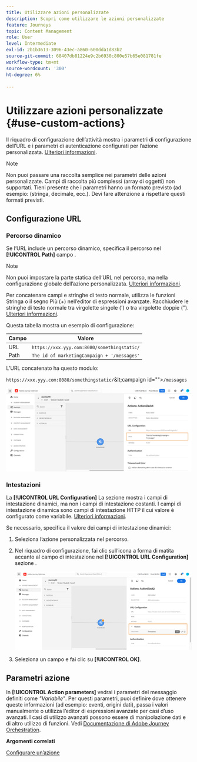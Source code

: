 ```yaml
---
title: Utilizzare azioni personalizzate
description: Scopri come utilizzare le azioni personalizzate
feature: Journeys
topic: Content Management
role: User
level: Intermediate
exl-id: 2b1b3613-3096-43ec-a860-600dda1d83b2
source-git-commit: 68407db81224e9c2b6930c800e57b65e081781fe
workflow-type: tm+mt
source-wordcount: '300'
ht-degree: 6%

---
```


# Utilizzare azioni personalizzate {#use-custom-actions}

Il riquadro di configurazione dell’attività mostra i parametri di configurazione dell’URL e i parametri di autenticazione configurati per l’azione personalizzata. [Ulteriori informazioni](../action/about-custom-action-configuration.md).

>[!NOTE]
>
>Non puoi passare una raccolta semplice nei parametri delle azioni personalizzate. Campi di raccolta più complessi (array di oggetti) non supportati.  Tieni presente che i parametri hanno un formato previsto (ad esempio: (stringa, decimale, ecc.). Devi fare attenzione a rispettare questi formati previsti.

## Configurazione URL

### Percorso dinamico

Se l’URL include un percorso dinamico, specifica il percorso nel **[!UICONTROL Path]** campo .

>[!NOTE]
>
>Non puoi impostare la parte statica dell’URL nel percorso, ma nella configurazione globale dell’azione personalizzata. [Ulteriori informazioni](../action/about-custom-action-configuration.md).

Per concatenare campi e stringhe di testo normale, utilizza le funzioni Stringa o il segno Più (+) nell’editor di espressioni avanzate. Racchiudere le stringhe di testo normale tra virgolette singole (&#39;) o tra virgolette doppie (&quot;). [Ulteriori informazioni](expression/expressionadvanced.md).

Questa tabella mostra un esempio di configurazione:

| Campo | Valore |
| --- | --- |
| URL | `https://xxx.yyy.com:8080/somethingstatic/` |
| Path | `The id of marketingCampaign + '/messages'` |

L’URL concatenato ha questo modulo:

`https://xxx.yyy.com:8080/somethingstatic/`\&lt;campaign id=&quot;&quot;>`/messages`

![](../assets/journey-custom-action-url.png)

### Intestazioni

La **[!UICONTROL URL Configuration]** La sezione mostra i campi di intestazione dinamici, ma non i campi di intestazione costanti. I campi di intestazione dinamica sono campi di intestazione HTTP il cui valore è configurato come variabile. [Ulteriori informazioni](../action/about-custom-action-configuration.md).

Se necessario, specifica il valore dei campi di intestazione dinamici:

1. Seleziona l’azione personalizzata nel percorso.
1. Nel riquadro di configurazione, fai clic sull’icona a forma di matita accanto al campo di intestazione nel **[!UICONTROL URL Configuration]** sezione .

   ![](../assets/journey-dynamicheaderfield.png)

1. Seleziona un campo e fai clic su **[!UICONTROL OK]**.

## Parametri azione

In **[!UICONTROL Action parameters]** vedrai i parametri del messaggio definiti come _&quot;Variabile&quot;_. Per questi parametri, puoi definire dove ottenere queste informazioni (ad esempio: eventi, origini dati), passa i valori manualmente o utilizza l’editor di espressioni avanzate per casi d’uso avanzati. I casi di utilizzo avanzati possono essere di manipolazione dati e di altro utilizzo di funzioni. Vedi [Documentazione di Adobe Journey Orchestration](expression/expressionadvanced.md).

**Argomenti correlati**

[Configurare un’azione](../action/about-custom-action-configuration.md)
